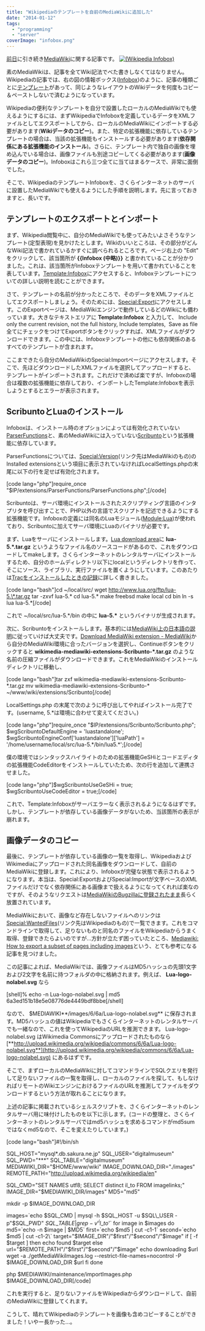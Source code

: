 ```yaml
---
title: "Wikipediaのテンプレートを自前のMediaWikiに追加した"
date: "2014-01-12"
tags: 
  - "programming"
  - "server"
coverImage: "infobox.png"
---
```


[前日](http://junkato.jp/ja/blog/2014/01/12/mediawiki/ "MediaWikiの多言語対応を調べた | junkato.jp")に引き続き[MediaWiki](http://www.mediawiki.org/wiki/MediaWiki "MediaWiki")に関する記事です。 [![(Wikipedia Infobox)](/images/infobox-300x180.png)](http://junkato.jp/ja/blog/wp-content/uploads/2014/01/infobox.png)

素のMediaWikiは、記事を全てWiki記法でべた書きしなくてはなりません。Wikipediaの記事では、右の図の情報ボックス([Infobox](http://ja.wikipedia.org/wiki/Template:Infobox "Template:Infobox - Wikipedia"))のように、記事の種類ごとに[テンプレート](http://ja.wikipedia.org/wiki/Help:%E3%83%86%E3%83%B3%E3%83%97%E3%83%AC%E3%83%BC%E3%83%88 "Help:テンプレート - Wikipedia")があって、同じようなレイアウトのWikiデータを何度もコピー＆ペーストしないで済むようになっています。

Wikipediaの便利なテンプレートを自分で設置したローカルのMediaWikiでも使えるようにするには、まずWikipediaでInfoboxを定義しているデータをXMLファイルとしてエクスポートしてから、ローカルのMediaWikiにインポートする必要があります(**Wikiデータのコピー**)。また、特定の拡張機能に依存しているテンプレートの場合は、当該の拡張機能もインストールする必要があります(**依存関係にある拡張機能のインストール**)。さらに、テンプレート内で独自の画像を埋め込んでいる場合は、画像ファイルも別途コピーしてくる必要があります(**画像データのコピー**)。Infoboxはこれら三つ全てに当てはまるケースで、非常に面倒でした。

そこで、WikipediaのテンプレートInfoboxを、さくらインターネットのサーバに設置したMediaWikiでも使えるようにした手順を説明します。先に言っておきますと、長いです。

## テンプレートのエクスポートとインポート

まず、Wikipedia閲覧中に、自分のMediaWikiでも使ってみたいよさそうなテンプレート(定型表現)を見かけたとします。Wikiのいいところは、その部分がどんなWiki記法で書かれているかすぐに調べられるところです。ページ右上の "Edit" をクリックして、該当箇所が **{{Infobox (中略)}}** と書かれていることが分かりました。これは、該当箇所がInfoboxテンプレートを用いて書かれていることを表しています。[Template:Infobox](http://en.wikipedia.org/wiki/Template:Infobox)にアクセスすると、Infoboxテンプレートについての詳しい説明を読むことができます。

さて、テンプレートの名前が分かったところで、そのデータをXMLファイルとしてエクスポートしましょう。そのためには、[Special:Export](https://en.wikipedia.org/wiki/Special:Export)にアクセスします。このExportページは、MediaWikiエンジンで動作しているどのWikiにも備わっています。大きなテキストエリアに **Template:Infobox** と入力して、 Include only the current revision, not the full history,  Include templates,  Save as file 全てにチェックをつけてExportボタンをクリックすれば、XMLファイルがダウンロードできます。この中には、Infoboxテンプレートの他にも依存関係のあるすべてのテンプレートが含まれます。

ここまできたら自分のMediaWikiのSpecial:Importページにアクセスします。そこで、先ほどダウンロードしたXMLファイルを選択してアップロードすると、テンプレートがインポートされます。これだけで済めば楽ですが、Infoboxの場合は複数の拡張機能に依存しており、インポートしたTemplate:Infoboxを表示しようとするとエラーが表示されます。

## ScribuntoとLuaのインストール

Infoboxは、インストール時のオプションによっては有効化されていない[ParserFunctions](http://www.mediawiki.org/wiki/Extension:ParserFunctions "Extension:ParserFunctions - MediaWiki")と、素のMediaWikiには入っていない[Scribunto](http://www.mediawiki.org/wiki/Extension:Scribunto "Extension:Scribunto - MediaWiki")という拡張機能に依存しています。

ParserFunctionsについては、[Special:Version](http://www.mediawiki.org/wiki/Special:Version "Version - MediaWiki")(リンク先はMediaWikiのもの)のInstalled extensionsという項目に表示されていなければLocalSettings.phpの末尾に以下の行を足せば有効化されます。

\[code lang="php"\]require\_once "$IP/extensions/ParserFunctions/ParserFunctions.php";\[/code\]

Scribuntoは、サーバ環境にインストールされたスクリプティング言語のインタプリタを呼び出すことで、PHP以外の言語でスクリプトを記述できるようにする拡張機能です。Infoboxの定義には同名のLuaモジュール([Module:Lua](http://en.wikipedia.org/wiki/Module:Infobox "Module:Infobox - Wikipedia"))が使われており、Scribuntoに加えてサーバ環境にLuaのバイナリが必要です。

まず、Luaをサーバにインストールします。[Lua download area](http://www.lua.org/ftp/)に **lua-5.\*.tar.gz** というようなファイル名のソースコードがあるので、これをダウンロードしてmakeします。さくらインターネットのレンタルサーバにインストールするため、自分のホームディレクトリ以下にlocalというディレクトリを作って、そこにソース、ライブラリ、実行ファイルを置くようにしています。このあたりは[Tracをインストールしたときの記録](http://digitalmuseum.jp/text/replus/article/trac-on-sakura)に詳しく書きました。

\[code lang="bash"\]cd ~/local/src/ wget http://www.lua.org/ftp/lua-5.\*.tar.gz tar -zxvf lua-5.\* cd lua-5.\* make freebsd make local cd bin ln -s lua lua-5.\*\[/code\]

これで ~/local/src/lua-5.\*/bin の中に **lua-5.\*** というバイナリが生成されます。

次に、Scribuntoをインストールします。基本的には[MediaWiki上の日本語の説明](http://www.mediawiki.org/wiki/Extension:Scribunto/ja#.E3.82.A4.E3.83.B3.E3.82.B9.E3.83.88.E3.83.BC.E3.83.AB "Extension:Scribunto - MediaWiki")に従っていけば大丈夫です。[Download MediaWiki extension - MediaWiki](http://www.mediawiki.org/wiki/Special:ExtensionDistributor/Scribunto)から自分のMediaWiki環境に合ったバージョンを選択し、Continueボタンをクリックすると **wikimedia-mediawiki-extensions-Scribunto-\*.tar.gz** のような名前の圧縮ファイルがダウンロードできます。これをMediaWikiのインストールディレクトリに移動し、

\[code lang="bash"\]tar zxf wikimedia-mediawiki-extensions-Scribunto-\*.tar.gz mv wikimedia-mediawiki-extensions-Scribunto-\* ~/www/wiki/extensions/Scribunto\[/code\]

LocalSettings.php の末尾で次のように呼び出してやればインストール完了です。(username, 5.\*は環境に合わせて変えてください。)

\[code lang="php"\]require\_once "$IP/extensions/Scribunto/Scribunto.php"; $wgScribuntoDefaultEngine = 'luastandalone'; $wgScribuntoEngineConf\['luastandalone'\]\['luaPath'\] = '/home/username/local/src/lua-5.\*/bin/lua5.\*';\[/code\]

僕の環境ではシンタックスハイライトのための拡張機能GeSHiとコードエディタの拡張機能CodeEditorをインストールしていたため、次の行を追加して連携させました。

\[code lang="php"\]$wgScribuntoUseGeSHi = true; $wgScribuntoUseCodeEditor = true;\[/code\]

これで、Template:Infoboxがサーバエラーなく表示されるようになるはずです。しかし、テンプレートが依存している画像データがないため、当該箇所の表示が崩れます。

## 画像データのコピー

最後に、テンプレートが依存している画像の一覧を取得し、WikipediaおよびWikimediaにアップロードされた同名画像をダウンロードして、自前のMediaWikiに登録します。これにより、Infoboxが完璧な状態で表示されるようになります。本当は、Special:ExportおよびSpecial:Importが文字ベースのXMLファイルだけでなく依存関係にある画像まで扱えるようになってくれれば楽なのですが、そのようなリクエストは[MediaWikiのBugzillaに登録されたまま](https://bugzilla.wikimedia.org/show_bug.cgi?id=13827 "Bug 13827 - Add image data option to Special:Export")長らく放置されています。

MediaWikiにおいて、画像など存在しないファイルへのリンクは[Special:WantedFiles](https://en.wikipedia.org/wiki/Special:WantedFiles "Wanted files - Wikipedia")(リンク先はWikipediaのもの)で一覧できます。これをコマンドラインで取得して、足りないものと同名のファイルをWikipediaからうまく取得、登録できたらよいのですが…方針が立たず困っていたところ、[Mediawiki: How to export a subset of pages including images](http://logbuffer.wordpress.com/2012/02/17/mediawiki-how-to-export-a-subset-of-pages-including-images/ "Mediawiki: How to export a subset of pages including images - Logbuffer Blog")という、とても参考になる記事を見つけました。

この記事によれば、MediaWikiでは、画像ファイルはMD5ハッシュの先頭1文字および2文字を名前に持つフォルダの中に格納されます。例えば、 **Lua-logo-nolabel.svg** なら

\[shell\]% echo -n Lua-logo-nolabel.svg | md5 6a3ed151b18e5e08776de4449bdf8bbe\[/shell\]

なので、 $MEDIAWIKI**/images/6/6a/Lua-logo-nolabel.svg** に保存されます。MD5ハッシュの値はWikipediaでもさくらインターネットのレンタルサーバでも一緒なので、これを使ってWikipediaのURLを推測できます。 Lua-logo-nolabel.svg はWikimedia Commonsにアップロードされたものなら [**http://upload.wikimedia.org/wikipedia/commons/6/6a/Lua-logo-nolabel.svg**](http://upload.wikimedia.org/wikipedia/commons/6/6a/Lua-logo-nolabel.svg) にあるはずです。

そこで、まずローカルのMediaWikiに対してコマンドラインでSQLクエリを発行して足りないファイルの一覧を取得し、ローカルのファイルを探して、もしなければリモートのWikiエンジンにおけるファイルのURLを推測してファイルをダウンロードするという方法が取れることになります。

上述の記事に掲載されているシェルスクリプトを、さくらインターネットのレンタルサーバ用に味付けしたものを以下に示します。(コードの整理と、さくらインターネットのレンタルサーバではmd5ハッシュを求めるコマンドがmd5sumではなくmd5なので、そこを変えたりしています。)

\[code lang="bash"\]#!/bin/sh

SQL\_HOST="mysql\*.db.sakura.ne.jp" SQL\_USER="digitalmuseum" SQL\_PWD="\*\*\*" SQL\_TABLE="digitalmuseum" MEDIAWIKI\_DIR="$HOME/www/wiki" IMAGE\_DOWNLOAD\_DIR="./images" REMOTE\_PATH="http://upload.wikimedia.org/wikipedia/en"

SQL\_CMD="SET NAMES utf8; SELECT distinct il\_to FROM imagelinks;" IMAGE\_DIR="$MEDIAWIKI\_DIR/images" MD5="md5"

mkdir -p $IMAGE\_DOWNLOAD\_DIR

images=\`echo $SQL\_CMD | mysql -h $SQL\_HOST -u $SQL\_USER -p"$SQL\_PWD" $SQL\_TABLE | grep -v '^il\_to$'\` for image in $images do md5=\`echo -n $image | $MD5\` first=\`echo $md5 | cut -c1-1\` second=\`echo $md5 | cut -c1-2\` target="$IMAGE\_DIR"/"$first"/"$second"/"$image" if \[ -f $target \] then echo found $target else url="$REMOTE\_PATH"/"$first"/"$second"/"$image" echo downloading $url wget -a ./getMediaWikiImages.log --restrict-file-names=nocontrol -P $IMAGE\_DOWNLOAD\_DIR $url fi done

php $MEDIAWIKI/maintenance/importImages.php $IMAGE\_DOWNLOAD\_DIR\[/code\]

これを実行すると、足りないファイルをWikipediaからダウンロードして、自前のMediaWikiに登録してくれます。

こうして、晴れてWikipediaのテンプレートを画像も含めコピーすることができました！いやー長かった…。
